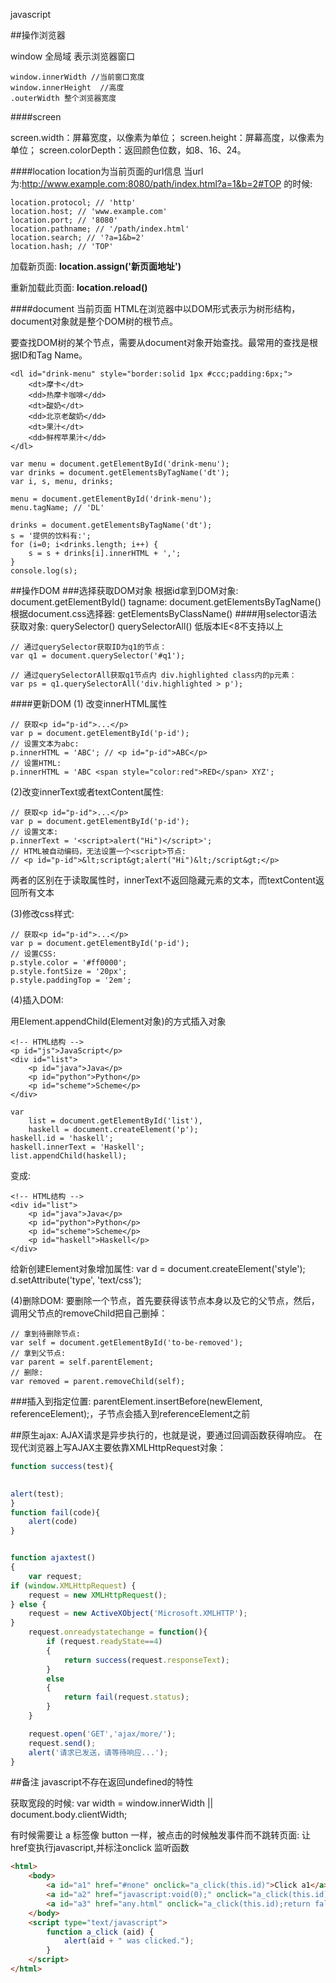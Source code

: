 javascript


##操作浏览器

window 全局域
表示浏览器窗口


```
window.innerWidth //当前窗口宽度
window.innerHeight  //高度
.outerWidth 整个浏览器宽度
```
####screen

screen.width：屏幕宽度，以像素为单位；
screen.height：屏幕高度，以像素为单位；
screen.colorDepth：返回颜色位数，如8、16、24。

####location
location为当前页面的url信息
当url为:http://www.example.com:8080/path/index.html?a=1&b=2#TOP
的时候:

```
location.protocol; // 'http'
location.host; // 'www.example.com'
location.port; // '8080'
location.pathname; // '/path/index.html'
location.search; // '?a=1&b=2'
location.hash; // 'TOP'
```

加载新页面:
**location.assign('新页面地址')**

重新加载此页面:
**location.reload()**

####document 当前页面
HTML在浏览器中以DOM形式表示为树形结构，document对象就是整个DOM树的根节点。

要查找DOM树的某个节点，需要从document对象开始查找。最常用的查找是根据ID和Tag Name。

```
<dl id="drink-menu" style="border:solid 1px #ccc;padding:6px;">
    <dt>摩卡</dt>
    <dd>热摩卡咖啡</dd>
    <dt>酸奶</dt>
    <dd>北京老酸奶</dd>
    <dt>果汁</dt>
    <dd>鲜榨苹果汁</dd>
</dl>
```

```
var menu = document.getElementById('drink-menu');
var drinks = document.getElementsByTagName('dt');
var i, s, menu, drinks;

menu = document.getElementById('drink-menu');
menu.tagName; // 'DL'

drinks = document.getElementsByTagName('dt');
s = '提供的饮料有:';
for (i=0; i<drinks.length; i++) {
    s = s + drinks[i].innerHTML + ',';
}
console.log(s);

```


##操作DOM
###选择获取DOM对象
根据id拿到DOM对象:
document.getElementById()
tagname:
document.getElementsByTagName()
根据document.css选择器:
getElementsByClassName()
####用selector语法获取对象:
querySelector()
querySelectorAll()
低版本IE<8不支持以上

```
// 通过querySelector获取ID为q1的节点：
var q1 = document.querySelector('#q1');

// 通过querySelectorAll获取q1节点内 div.highlighted class内的p元素：
var ps = q1.querySelectorAll('div.highlighted > p');

```

####更新DOM
(1) 改变innerHTML属性

```
// 获取<p id="p-id">...</p>
var p = document.getElementById('p-id');
// 设置文本为abc:
p.innerHTML = 'ABC'; // <p id="p-id">ABC</p>
// 设置HTML:
p.innerHTML = 'ABC <span style="color:red">RED</span> XYZ';
```

(2)改变innerText或者textContent属性:

```
// 获取<p id="p-id">...</p>
var p = document.getElementById('p-id');
// 设置文本:
p.innerText = '<script>alert("Hi")</script>';
// HTML被自动编码，无法设置一个<script>节点:
// <p id="p-id">&lt;script&gt;alert("Hi")&lt;/script&gt;</p>
```

两者的区别在于读取属性时，innerText不返回隐藏元素的文本，而textContent返回所有文本

(3)修改css样式:

```
// 获取<p id="p-id">...</p>
var p = document.getElementById('p-id');
// 设置CSS:
p.style.color = '#ff0000';
p.style.fontSize = '20px';
p.style.paddingTop = '2em';
```

(4)插入DOM:

用Element.appendChild(Element对象)的方式插入对象

```
<!-- HTML结构 -->
<p id="js">JavaScript</p>
<div id="list">
    <p id="java">Java</p>
    <p id="python">Python</p>
    <p id="scheme">Scheme</p>
</div>
```

```
var
    list = document.getElementById('list'),
    haskell = document.createElement('p');
haskell.id = 'haskell';
haskell.innerText = 'Haskell';
list.appendChild(haskell);
```

变成:

```
<!-- HTML结构 -->
<div id="list">
    <p id="java">Java</p>
    <p id="python">Python</p>
    <p id="scheme">Scheme</p>
    <p id="haskell">Haskell</p>
</div>
```

给新创建Element对象增加属性:
var d = document.createElement('style');
d.setAttribute('type', 'text/css');

(4)删除DOM:
要删除一个节点，首先要获得该节点本身以及它的父节点，然后，调用父节点的removeChild把自己删掉：

```
// 拿到待删除节点:
var self = document.getElementById('to-be-removed');
// 拿到父节点:
var parent = self.parentElement;
// 删除:
var removed = parent.removeChild(self);
```


###插入到指定位置:
parentElement.insertBefore(newElement, referenceElement);，子节点会插入到referenceElement之前



##原生ajax:
AJAX请求是异步执行的，也就是说，要通过回调函数获得响应。
在现代浏览器上写AJAX主要依靠XMLHttpRequest对象：

```JavaScript
function success(test){

   
alert(test);
}
function fail(code){
	alert(code)
}


function ajaxtest()
{
	var request;
if (window.XMLHttpRequest) {
    request = new XMLHttpRequest();
} else {
    request = new ActiveXObject('Microsoft.XMLHTTP');
}
	request.onreadystatechange = function(){
		if (request.readyState==4)
		{
			return success(request.responseText);
		}
		else
		{
			return fail(request.status);
		}
	}

	request.open('GET','ajax/more/');
	request.send();
	alert('请求已发送，请等待响应...');
}
```




##备注
javascript不存在返回undefined的特性

获取宽段的时候:
var width = window.innerWidth || document.body.clientWidth;

有时候需要让 a 标签像 button 一样，被点击的时候触发事件而不跳转页面:
让href变执行javascript,并标注onclick 监听函数

```html
<html>
    <body>
        <a id="a1" href="#none" onclick="a_click(this.id)">Click a1</a>
        <a id="a2" href="javascript:void(0);" onclick="a_click(this.id)">Click a2</a>
        <a id="a3" href="any.html" onclick="a_click(this.id);return false;">Click a3</a>
    </body>
    <script type="text/javascript">
        function a_click (aid) {
            alert(aid + " was clicked.");
        }
    </script>
</html>
```


